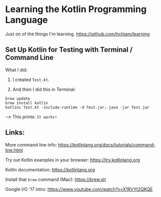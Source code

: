 # Learning the Kotlin Programming Language
Just on of the things I'm learning. https://github.com/hchiam/learning

## Set Up Kotlin for Testing with Terminal / Command Line

What I did:

1. I created `Test.kt`.

2. And then I did this in Terminal:

```
brew update
brew install kotlin
kotlinc Test.kt -include-runtime -d Test.jar; java -jar Test.jar
```

--> This prints: `It works!`

## Links:

More command line info: https://kotlinlang.org/docs/tutorials/command-line.html

Try out Kotlin examples in your browser: https://try.kotlinlang.org

Kotlin documentation: https://kotlinlang.org

Install that `brew` command (Mac): https://brew.sh

Google I/O '17 intro: https://www.youtube.com/watch?v=X1RVYt2QKQE
